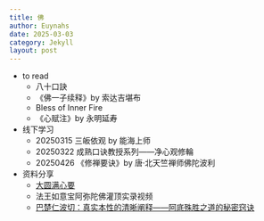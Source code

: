 ```yaml
---
title: 佛
author: Euynahs
date: 2025-03-03
category: Jekyll
layout: post
---
```


- to read
  - 八十口訣
  - 《佛一子续释》by 索达吉堪布
  - Bless of Inner Fire
  - 《心赋注》by 永明延寿
- 线下学习
  - 20250315 三皈依观 by 能海上师
  - 20250322 成熟口诀教授系列——净心观修輪
  - 20250426 《修禅要诀》by 唐·北天竺禅师佛陀波利
- 资料分享
  - [大圆满心要](https://mp.weixin.qq.com/s/o7s_YdG0sWSrJIDrlBEKPA)
  - 法王如意宝阿弥陀佛灌顶实录视频
  - [巴楚仁波切：真实本性的清晰阐释——阿底殊胜之道的秘密窍诀](https://mp.weixin.qq.com/s/DrYIMdrZ4XY4B9Hw2btmUg)
